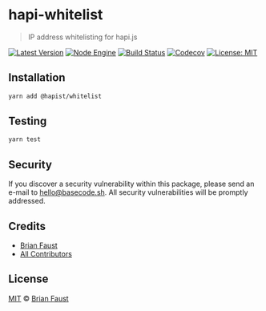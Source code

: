 # hapi-whitelist

> IP address whitelisting for hapi.js

[![Latest Version](https://badgen.now.sh/npm/v/@hapist/whitelist)](https://www.npmjs.com/package/@hapist/whitelist)
[![Node Engine](https://badgen.now.sh/npm/node/@hapist/whitelist)](https://www.npmjs.com/package/@hapist/whitelist)
[![Build Status](https://badgen.now.sh/circleci/github/hapist/whitelist)](https://circleci.com/gh/hapist/whitelist)
[![Codecov](https://badgen.now.sh/codecov/c/github/hapist/whitelist)](https://codecov.io/gh/hapist/whitelist)
[![License: MIT](https://badgen.now.sh/badge/license/MIT/green)](https://opensource.org/licenses/MIT)

## Installation

```bash
yarn add @hapist/whitelist
```

## Testing

```bash
yarn test
```

## Security

If you discover a security vulnerability within this package, please send an e-mail to hello@basecode.sh. All security vulnerabilities will be promptly addressed.

## Credits

-   [Brian Faust](https://github.com/faustbrian)
-   [All Contributors](../../../../contributors)

## License

[MIT](LICENSE) © [Brian Faust](https://brianfaust.me)
